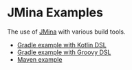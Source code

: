 # JMina Examples

The use of [JMina](https://github.com/kefirfromperm/jmina) with various build tools.

* [Gradle example with Kotlin DSL](gradle-kotlin-dsl)
* [Gradle example with Groovy DSL](gradle-groovy-dsl)
* [Maven example](maven-example)
